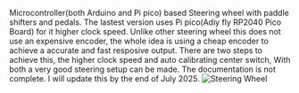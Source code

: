 Microcontroller(both Arduino and Pi pico) based Steering wheel with paddle shifters and pedals. The lastest version uses Pi pico(Adiy fly RP2040 Pico Board) for it higher clock speed. Unlike other steering wheel this does not use an expensive encoder, the whole idea is using a cheap encoder to achieve a accurate and fast resposive output. There are two steps to achieve this, the higher clock speed and auto calibrating center switch, With both a very good steering setup can be made.
The documentation is not complete. I will update this by the end of July 2025.
![Steering Wheel](https://github.com/Karnnanaj/Game_controller/blob/main/Gallery/IMG_20250414_055649170c.jpg?raw=true)
    
